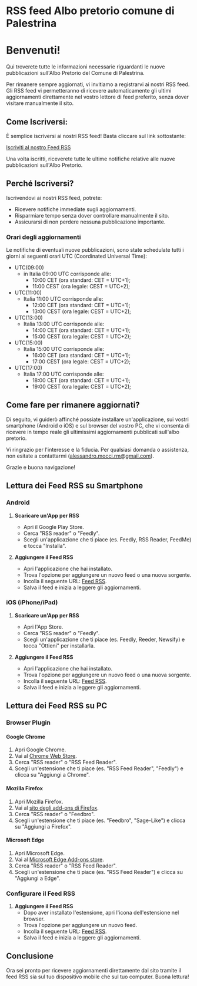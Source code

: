 # RSS feed Albo pretorio comune di Palestrina

# Benvenuti!

Qui troverete tutte le informazioni necessarie riguardanti le nuove pubblicazioni sull'Albo Pretorio del Comune di Palestrina.

Per rimanere sempre aggiornati, vi invitiamo a registrarvi ai nostri RSS feed. Gli RSS feed vi permetteranno di ricevere automaticamente gli ultimi aggiornamenti direttamente nel vostro lettore di feed preferito, senza dover visitare manualmente il sito.

## Come Iscriversi:

È semplice iscriversi ai nostri RSS feed! Basta cliccare sul link sottostante:

[Iscriviti al nostro Feed RSS](./feed.xml)

Una volta iscritti, riceverete tutte le ultime notifiche relative alle nuove pubblicazioni sull'Albo Pretorio.

## Perché Iscriversi?

Iscrivendovi ai nostri RSS feed, potrete:

- Ricevere notifiche immediate sugli aggiornamenti.
- Risparmiare tempo senza dover controllare manualmente il sito.
- Assicurarsi di non perdere nessuna pubblicazione importante.

### Orari degli aggiornamenti

Le notifiche di eventuali nuove pubblicazioni, sono state schedulate tutti i giorni ai seguenti orari UTC (Coordinated Universal Time):
- UTC(09:00)
   - in Italia 09:00 UTC corrisponde alle:
      - 10:00 CET (ora standard: CET = UTC+1);
      - 11:00 CEST (ora legale: CEST = UTC+2);
- UTC(11:00)
   - Italia 11:00 UTC corrisponde alle:
      - 12:00 CET (ora standard: CET = UTC+1);
      - 13:00 CEST (ora legale: CEST = UTC+2);
- UTC(13:00)
   - Italia 13:00 UTC corrisponde alle:
      - 14:00 CET (ora standard: CET = UTC+1);
      - 15:00 CEST (ora legale: CEST = UTC+2);
- UTC(15:00)
   - Italia 15:00 UTC corrisponde alle:
      - 16:00 CET (ora standard: CET = UTC+1);
      - 17:00 CEST (ora legale: CEST = UTC+2);
- UTC(17:00)
   - Italia 17:00 UTC corrisponde alle:
      - 18:00 CET (ora standard: CET = UTC+1);
      - 19:00 CEST (ora legale: CEST = UTC+2);

## Come fare per rimanere aggiornati?

Di seguito, vi guiderò affinché possiate installare un'applicazione, sui vostri smartphone (Android o iOS) e sul browser del vostro PC, che vi consenta di ricevere in tempo reale gli ultimissimi aggiornamenti pubblicati sull'albo pretorio. 

Vi ringrazio per l'interesse e la fiducia. Per qualsiasi domanda o assistenza, non esitate a contattarmi (alessandro.mocci.rm@gmail.com).

Grazie e buona navigazione!

## Lettura dei Feed RSS su Smartphone

### Android

1. **Scaricare un'App per RSS**
   - Apri il Google Play Store.
   - Cerca "RSS reader" o "Feedly".
   - Scegli un'applicazione che ti piace (es. Feedly, RSS Reader, FeedMe) e tocca "Installa".

2. **Aggiungere il Feed RSS**
   - Apri l'applicazione che hai installato.
   - Trova l'opzione per aggiungere un nuovo feed o una nuova sorgente.
   - Incolla il seguente URL: [Feed RSS](https://alessandromocci.github.io/Aggregatore-albo-pretorio-Palestrina/feed.xml).
   - Salva il feed e inizia a leggere gli aggiornamenti.

### iOS (iPhone/iPad)

1. **Scaricare un'App per RSS**
   - Apri l'App Store.
   - Cerca "RSS reader" o "Feedly".
   - Scegli un'applicazione che ti piace (es. Feedly, Reeder, Newsify) e tocca "Ottieni" per installarla.

2. **Aggiungere il Feed RSS**
   - Apri l'applicazione che hai installato.
   - Trova l'opzione per aggiungere un nuovo feed o una nuova sorgente.
   - Incolla il seguente URL: [Feed RSS](https://alessandromocci.github.io/Aggregatore-albo-pretorio-Palestrina/feed.xml).
   - Salva il feed e inizia a leggere gli aggiornamenti.

## Lettura dei Feed RSS su PC

### Browser Plugin

#### Google Chrome
1. Apri Google Chrome.
2. Vai al [Chrome Web Store](https://chrome.google.com/webstore).
3. Cerca "RSS reader" o "RSS Feed Reader".
4. Scegli un'estensione che ti piace (es. "RSS Feed Reader", "Feedly") e clicca su "Aggiungi a Chrome".

#### Mozilla Firefox
1. Apri Mozilla Firefox.
2. Vai al [sito degli add-ons di Firefox](https://addons.mozilla.org/).
3. Cerca "RSS reader" o "Feedbro".
4. Scegli un'estensione che ti piace (es. "Feedbro", "Sage-Like") e clicca su "Aggiungi a Firefox".

#### Microsoft Edge
1. Apri Microsoft Edge.
2. Vai al [Microsoft Edge Add-ons store](https://microsoftedge.microsoft.com/addons).
3. Cerca "RSS reader" o "RSS Feed Reader".
4. Scegli un'estensione che ti piace (es. "RSS Feed Reader") e clicca su "Aggiungi a Edge".

### Configurare il Feed RSS

1. **Aggiungere il Feed RSS**
   - Dopo aver installato l'estensione, apri l'icona dell'estensione nel browser.
   - Trova l'opzione per aggiungere un nuovo feed.
   - Incolla il seguente URL: [Feed RSS](https://alessandromocci.github.io/Aggregatore-albo-pretorio-Palestrina/feed.xml).
   - Salva il feed e inizia a leggere gli aggiornamenti.

## Conclusione
Ora sei pronto per ricevere aggiornamenti direttamente dal sito tramite il feed RSS sia sul tuo dispositivo mobile che sul tuo computer. Buona lettura!


